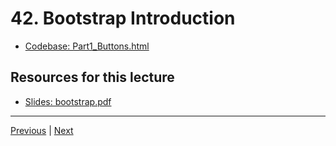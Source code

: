 # 42. Bootstrap Introduction

 -   [Codebase: Part1_Buttons.html](../../codebase/python-django/Bootstrap/Part1_Buttons.html)


##  Resources for this lecture


-   [Slides: bootstrap.pdf](https://python-ds.s3.us-west-1.amazonaws.com/Python-and-Django-Full-Stack-Web-Developer-Bootcamp/Resources/bootstrap.pdf)


---

[Previous](./41_Capstone-Project-One-Solutions-Continued.md) | [Next](./43_Bootstrap-Part-One-Buttons.md)
